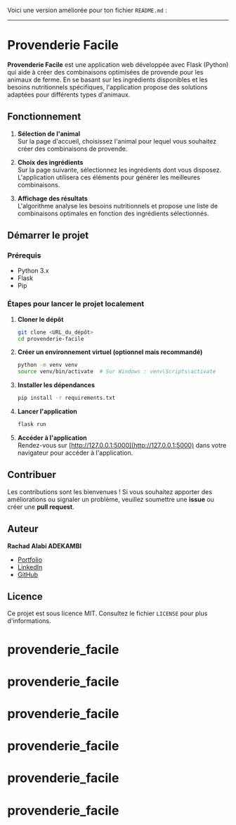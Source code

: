 Voici une version améliorée pour ton fichier `README.md` :

---

# Provenderie Facile

**Provenderie Facile** est une application web développée avec Flask (Python) qui aide à créer des combinaisons optimisées de provende pour les animaux de ferme. En se basant sur les ingrédients disponibles et les besoins nutritionnels spécifiques, l'application propose des solutions adaptées pour différents types d'animaux.

## Fonctionnement

1. **Sélection de l'animal**  
   Sur la page d'accueil, choisissez l'animal pour lequel vous souhaitez créer des combinaisons de provende.
   
2. **Choix des ingrédients**  
   Sur la page suivante, sélectionnez les ingrédients dont vous disposez. L'application utilisera ces éléments pour générer les meilleures combinaisons.

3. **Affichage des résultats**  
   L'algorithme analyse les besoins nutritionnels et propose une liste de combinaisons optimales en fonction des ingrédients sélectionnés.

## Démarrer le projet

### Prérequis

- Python 3.x
- Flask
- Pip

### Étapes pour lancer le projet localement

1. **Cloner le dépôt**
   ```bash
   git clone <URL_du_dépôt>
   cd provenderie-facile
   ```

2. **Créer un environnement virtuel (optionnel mais recommandé)**
   ```bash
   python -m venv venv
   source venv/bin/activate  # Sur Windows : venv\Scripts\activate
   ```

3. **Installer les dépendances**
   ```bash
   pip install -r requirements.txt
   ```

4. **Lancer l'application**
   ```bash
   flask run
   ```

5. **Accéder à l'application**  
   Rendez-vous sur [http://127.0.0.1:5000](http://127.0.0.1:5000) dans votre navigateur pour accéder à l'application.

## Contribuer

Les contributions sont les bienvenues ! Si vous souhaitez apporter des améliorations ou signaler un problème, veuillez soumettre une **issue** ou créer une **pull request**.

## Auteur

**Rachad Alabi ADEKAMBI**

- [Portfolio](https://rachad-alabi-adekambi.github.io/portfolio/)
- [LinkedIn](https://github.com/Rachad-Alabi-ADEKAMBI/)
- [GitHub](https://www.linkedin.com/in/rachad-alabi-adekambi-2753a21b5/)

## Licence

Ce projet est sous licence MIT. Consultez le fichier `LICENSE` pour plus d'informations.
# provenderie_facile
# provenderie_facile
# provenderie_facile
# provenderie_facile
# provenderie_facile
# provenderie_facile
